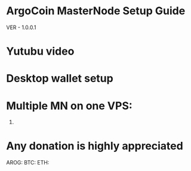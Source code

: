 # ArgoCoin MasterNode Setup Guide
VER - 1.0.0.1

# Yutubu video

# Desktop wallet setup

# Multiple MN on one VPS:
1. 
# Any donation is highly appreciated
AROG: 
BTC: 
ETH: 
